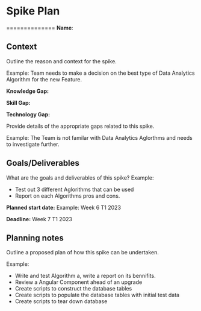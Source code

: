 # Spike Plan

==============
**Name**:

## Context

Outline the reason and context for the spike.

Example: Team needs to make a decision on the best type of Data Analytics Algorithm for the new Feature.

**Knowledge Gap:**

**Skill Gap:**

**Technology Gap:**

Provide details of the appropriate gaps related to this spike.

Example: The Team is not familar with Data Analytics Aglorthms and needs to investigate further.

## Goals/Deliverables

What are the goals and deliverables of this spike?
Example:

- Test out 3 different Aglorithms that can be used
- Report on each Algorithms pros and cons.

**Planned start date:**  Example: Week 6 T1 2023

**Deadline:**  Week 7 T1 2023

## Planning notes

Outline a proposed plan of how this spike can be undertaken.

Example:

- Write and test Algorithm a, write a report on its bennifits.
- Review a Angular Component ahead of an upgrade
- Create scripts to construct the database tables
- Create scripts to populate the database tables with initial test data
- Create scripts to tear down database
